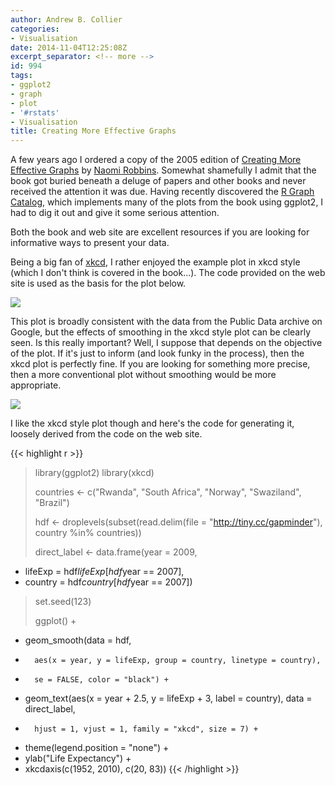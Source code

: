 ```yaml
---
author: Andrew B. Collier
categories:
- Visualisation
date: 2014-11-04T12:25:08Z
excerpt_separator: <!-- more -->
id: 994
tags:
- ggplot2
- graph
- plot
- '#rstats'
- Visualisation
title: Creating More Effective Graphs
---
```


A few years ago I ordered a copy of the 2005 edition of [Creating More Effective Graphs](http://www.amazon.com/gp/product/0985911123/) by [Naomi Robbins](http://www.nbr-graphs.com/ "Naomi Robbins"). Somewhat shamefully I admit that the book got buried beneath a deluge of papers and other books and never received the attention it was due. Having recently discovered the [R Graph Catalog](http://www.showmeshiny.com/r-graph-catalog/ "R Graph Catalog"), which implements many of the plots from the book using ggplot2, I had to dig it out and give it some serious attention.

<!--more-->

Both the book and web site are excellent resources if you are looking for informative ways to present your data.

Being a big fan of [xkcd](http://xkcd.com/ "xkcd"), I rather enjoyed the example plot in xkcd style (which I don't think is covered in the book...). The code provided on the web site is used as the basis for the plot below.

<img src="/img/2014/11/life-expectancy.png">

This plot is broadly consistent with the data from the Public Data archive on Google, but the effects of smoothing in the xkcd style plot can be clearly seen. Is this really important? Well, I suppose that depends on the objective of the plot. If it's just to inform (and look funky in the process), then the xkcd plot is perfectly fine. If you are looking for something more precise, then a more conventional plot without smoothing would be more appropriate.

<img src="/img/2014/11/life-expectancy-google.png">

I like the xkcd style plot though and here's the code for generating it, loosely derived from the code on the web site.

{{< highlight r >}}
> library(ggplot2)
> library(xkcd)
> 
> countries <- c("Rwanda", "South Africa", "Norway", "Swaziland", "Brazil")
> 
> hdf <- droplevels(subset(read.delim(file = "http://tiny.cc/gapminder"), country %in% countries))
> 
> direct_label <- data.frame(year = 2009,
+ 	lifeExp = hdf$lifeExp[hdf$year == 2007],
+ 	country = hdf$country[hdf$year == 2007])
> 
> set.seed(123)
> 
> ggplot() +
+ 	geom_smooth(data = hdf,
+ 		aes(x = year, y = lifeExp, group = country, linetype = country),
+ 		se = FALSE, color = "black") +
+ 	geom_text(aes(x = year + 2.5, y = lifeExp + 3, label = country), data = direct_label,
+ 		hjust = 1, vjust = 1, family = "xkcd", size = 7) +
+ 	theme(legend.position = "none") +
+ 	ylab("Life Expectancy") +
+ 	xkcdaxis(c(1952, 2010), c(20, 83))
{{< /highlight >}}
